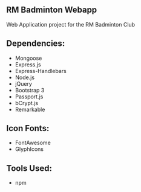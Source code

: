 ## RM Badminton Webapp
Web Application project for the RM Badminton Club

## Dependencies:
- Mongoose
- Express.js
- Express-Handlebars
- Node.js
- jQuery
- Bootstrap 3
- Passport.js
- bCrypt.js
- Remarkable

## Icon Fonts:
- FontAwesome
- GlyphIcons

## Tools Used:
- npm
